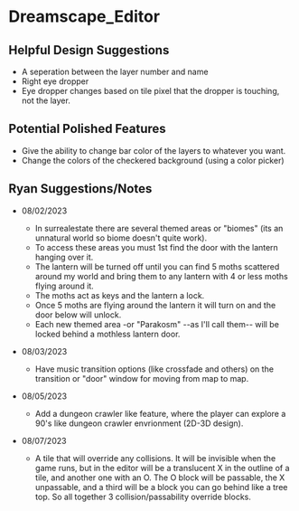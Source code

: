 # Dreamscape_Editor

## Helpful Design Suggestions
- A seperation between the layer number and name
- Right eye dropper
- Eye dropper changes based on tile pixel that the dropper is touching, not the layer. 

## Potential Polished Features
- Give the ability to change bar color of the layers to whatever you want.
- Change the colors of the checkered background (using a color picker)

## Ryan Suggestions/Notes

- 08/02/2023
  - In surrealestate there are several themed areas or "biomes" (its an unnatural world so biome doesn't quite work).
  - To access these areas you must 1st find the door with the lantern hanging over it.
  - The lantern will be turned off until you can find 5 moths scattered around my world and bring them to any lantern with 4 or less moths flying around it.
  - The moths act as keys and the lantern a lock.
  - Once 5 moths are flying around the lantern it will turn on and the door below will unlock.
  - Each new themed area -or "Parakosm" --as I'll call them-- will be locked behind a mothless lantern door.

- 08/03/2023
  - Have music transition options (like crossfade and others) on the transition or "door" window for moving from map to map.

- 08/05/2023
  - Add a dungeon crawler like feature, where the player can explore a 90's like dungeon crawler envrionment (2D-3D design).

- 08/07/2023
  - A tile that will override any collisions. It will be invisible when the game runs, but in the editor will be a translucent X in the outline of a tile, and another one with an O. The O block will be 
    passable, the X unpassable, and a third will be a block you can go behind like a tree top. So all together 3 collision/passability override blocks.
